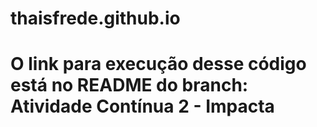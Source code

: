 # thaisfrede.github.io
# O link para execução desse código está no README do branch: Atividade Contínua 2 - Impacta

